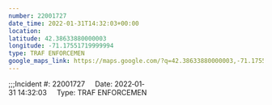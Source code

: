 ```yaml
---
number: 22001727
date_time: 2022-01-31T14:32:03+00:00
location: 
latitude: 42.38633880000003
longitude: -71.17551719999994
type: TRAF ENFORCEMEN
google_maps_link: https://maps.google.com/?q=42.38633880000003,-71.17551719999994
---
```


;;;Incident #: 22001727     Date: 2022‐01‐31 14:32:03     Type: TRAF ENFORCEMEN
